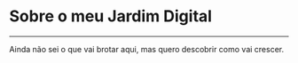 # Sobre o meu Jardim Digital

---

Ainda não sei o que vai brotar aqui, mas quero descobrir como vai crescer.